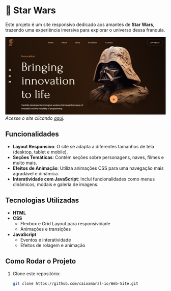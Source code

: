 # 🌌 Star Wars 

Este projeto é um site responsivo dedicado aos amantes de **Star Wars**, trazendo uma experiência imersiva para explorar o universo dessa franquia.

![Prévia do Site](./img/preview.png)  
*Acesse o site clicando [aqui](https://star-wars-puce-omega.vercel.app/).*

## Funcionalidades

- **Layout Responsivo**: O site se adapta a diferentes tamanhos de tela (desktop, tablet e mobile).
- **Seções Temáticas**: Contém seções sobre personagens, naves, filmes e muito mais.
- **Efeitos de Animação**: Utiliza animações CSS para uma navegação mais agradável e dinâmica.
- **Interatividade com JavaScript**: Inclui funcionalidades como menus dinâmicos, modais e galeria de imagens.

## Tecnologias Utilizadas

- **HTML**
- **CSS**
  - Flexbox e Grid Layout para responsividade
  - Animações e transições
- **JavaScript**
  - Eventos e interatividade
  - Efeitos de rolagem e animação

## Como Rodar o Projeto

1. Clone este repositório:
   ```bash
   git clone https://github.com/caioamaral-io/Web-Site.git

